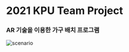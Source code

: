 # 2021 KPU Team Project
### AR 기술을 이용한 가구 배치 프로그램

![scenario](https://user-images.githubusercontent.com/86781939/168446917-62d1dccc-8b38-430f-9875-bbfe3c100853.PNG)
